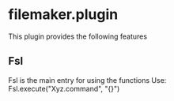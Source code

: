 # filemaker.plugin
This plugin provides the following features
## Fsl
Fsl is the main entry for using the functions
Use: Fsl.execute("Xyz.command", "{}")

